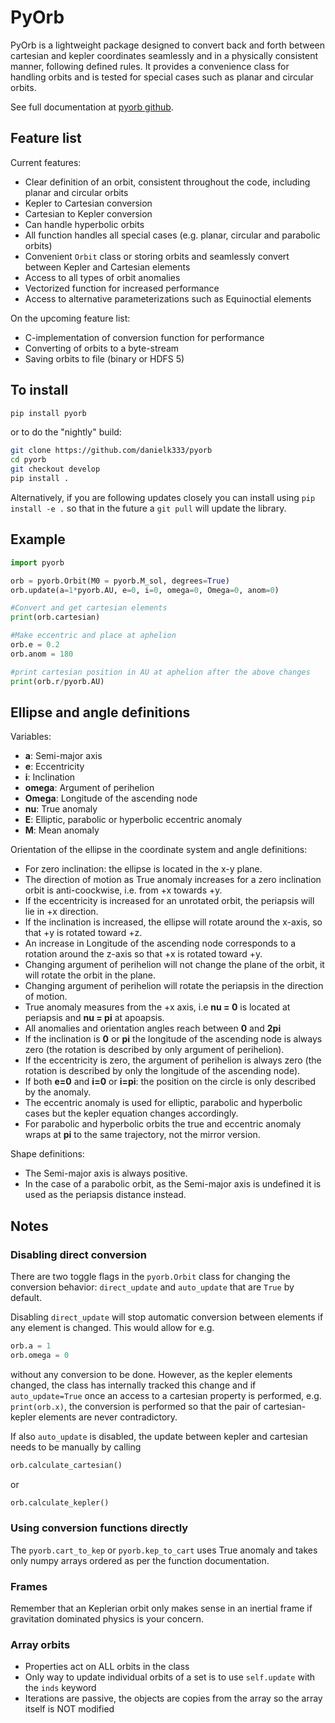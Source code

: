 # PyOrb

PyOrb is a lightweight package designed to convert back and forth between cartesian and kepler coordinates seamlessly and in a physically consistent manner, following defined rules. It provides a convenience class for handling orbits and is tested for special cases such as planar and circular orbits.

See full documentation at [pyorb github](https://danielk333.github.io/pyorb/docs/index.html).

## Feature list

Current features:
- Clear definition of an orbit, consistent throughout the code, including planar and circular orbits
- Kepler to Cartesian conversion
- Cartesian to Kepler conversion
- Can handle hyperbolic orbits
- All function handles all special cases (e.g. planar, circular and parabolic orbits)
- Convenient ``Orbit`` class or storing orbits and seamlessly convert between Kepler and Cartesian elements
- Access to all types of orbit anomalies
- Vectorized function for increased performance
- Access to alternative parameterizations such as Equinoctial elements


On the upcoming feature list:
- C-implementation of conversion function for performance
- Converting of orbits to a byte-stream
- Saving orbits to file (binary or HDFS 5)


## To install


```bash
pip install pyorb
```
or to do the "nightly" build:

```bash
git clone https://github.com/danielk333/pyorb
cd pyorb
git checkout develop
pip install .
```

Alternatively, if you are following updates closely you can install using ``pip install -e .`` so that in the future a ``git pull`` will update the library.


## Example

```python
import pyorb

orb = pyorb.Orbit(M0 = pyorb.M_sol, degrees=True)
orb.update(a=1*pyorb.AU, e=0, i=0, omega=0, Omega=0, anom=0)

#Convert and get cartesian elements
print(orb.cartesian)

#Make eccentric and place at aphelion
orb.e = 0.2
orb.anom = 180

#print cartesian position in AU at aphelion after the above changes
print(orb.r/pyorb.AU)
```


## Ellipse and angle definitions

Variables:
 - **a**: Semi-major axis
 - **e**: Eccentricity
 - **i**: Inclination
 - **omega**: Argument of perihelion
 - **Omega**: Longitude of the ascending node
 - **nu**: True anomaly
 - **E**: Elliptic, parabolic or hyperbolic eccentric anomaly
 - **M**: Mean anomaly


Orientation of the ellipse in the coordinate system and angle definitions:
 - For zero inclination: the ellipse is located in the x-y plane.
 - The direction of motion as True anomaly increases for a zero inclination orbit is anti-coockwise, i.e. from +x towards +y.
 - If the eccentricity is increased for an unrotated orbit, the periapsis will lie in +x direction.
 - If the inclination is increased, the ellipse will rotate around the x-axis, so that +y is rotated toward +z.
 - An increase in Longitude of the ascending node corresponds to a rotation around the z-axis so that +x is rotated toward +y.
 - Changing argument of perihelion will not change the plane of the orbit, it will rotate the orbit in the plane.
 - Changing argument of perihelion will rotate the periapsis in the direction of motion.
 - True anomaly measures from the +x axis, i.e **nu = 0** is located at periapsis and **nu = pi** at apoapsis.
 - All anomalies and orientation angles reach between **0** and **2pi**
 - If the inclination is **0** or **pi** the longitude of the ascending node is always zero (the rotation is described by only argument of perihelion).
 - If the eccentricity is zero, the argument of perihelion is always zero (the rotation is described by only the longitude of the ascending node).
 - If both **e=0** and **i=0** or **i=pi**: the position on the circle is only described by the anomaly.
 - The eccentric anomaly is used for elliptic, parabolic and hyperbolic cases but the kepler equation changes accordingly.
 - For parabolic and hyperbolic orbits the true and eccentric anomaly wraps at **pi** to the same trajectory, not the mirror version.

 Shape definitions:
 - The Semi-major axis is always positive. 
 - In the case of a parabolic orbit, as the Semi-major axis is undefined it is used as the periapsis distance instead.

## Notes

### Disabling direct conversion

There are two toggle flags in the ``pyorb.Orbit`` class for changing the conversion behavior: ``direct_update`` and ``auto_update`` that are ``True`` by default. 

Disabling ``direct_update`` will stop automatic conversion between elements if any element is changed. This would allow for e.g. 
```python
orb.a = 1
orb.omega = 0
```
without any conversion to be done. However, as the kepler elements changed, the class has internally tracked this change and if ``auto_update=True`` once an access to a cartesian property is performed, e.g. ``print(orb.x)``, the conversion is performed so that the pair of cartesian-kepler elements are never contradictory.

If also ``auto_update`` is disabled, the update between kepler and cartesian needs to be manually by calling 
```python
orb.calculate_cartesian()
```
or 
```python
orb.calculate_kepler()
```

### Using conversion functions directly

The ``pyorb.cart_to_kep`` or ``pyorb.kep_to_cart`` uses True anomaly and takes only numpy arrays ordered as per the function documentation.

### Frames

Remember that an Keplerian orbit only makes sense in an inertial frame if gravitation dominated physics is your concern.

### Array orbits

- Properties act on ALL orbits in the class
- Only way to update individual orbits of a set is to use ``self.update`` with the ``inds`` keyword
- Iterations are passive, the objects are copies from the array so the array itself is NOT modified
